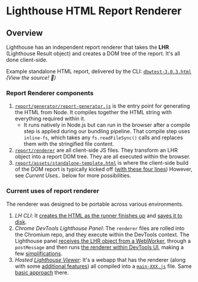 # Lighthouse HTML Report Renderer

## Overview

Lighthouse has an independent report renderer that takes the **LHR** (Lighthouse Result object) and creates a DOM tree of the report. It's all done client-side.

Example standalone HTML report, delivered by the CLI: [`dbwtest-3.0.3.html`](https://googlechrome.github.io/lighthouse/reports/dbwtest-3.0.3.html) _(View the source! 📖)_

### Report Renderer components

1. [`report/generator/report-generator.js`](https://github.com/GoogleChrome/lighthouse/blob/main/report/generator/report-generator.js) is the entry point for generating the HTML from Node. It compiles together the HTML string with everything required within it.
   - It runs natively in Node.js but can run in the browser after a compile step is applied during our bundling pipeline. That compile step uses `inline-fs`, which takes any `fs.readFileSync()` calls and replaces them with the stringified file content.
1. [`report/renderer`](https://github.com/GoogleChrome/lighthouse/tree/main/report/renderer) are all client-side JS files. They transform an LHR object into a report DOM tree. They are all executed within the browser.
1. [`report/assets/standalone-template.html`](https://github.com/GoogleChrome/lighthouse/blob/main/lighthouse-core/report/html/report-template.html) is where the client-side build of the DOM report is typically kicked off ([with these four lines](https://github.com/GoogleChrome/lighthouse/blob/eda3a3e2e271249f261655f9504fd542d6acf0f8/lighthouse-core/report/html/report-template.html#L29-L33)) However, see _Current Uses.._ below for more possibilities.

### Current uses of report renderer

The renderer was designed to be portable across various environments.

1. _LH CLI_: It [creates the HTML as the runner finishes up](https://github.com/GoogleChrome/lighthouse/blob/da3c865d698abc9365fa7bb087a08ce8c89b0a05/core/runner.js#L130-L131) and [saves it to disk](https://github.com/GoogleChrome/lighthouse/blob/da3c865d698abc9365fa7bb087a08ce8c89b0a05/cli/printer.js#L52-L70).
1. _Chrome DevTools Lighthouse Panel_: The `renderer` files are rolled into the Chromium repo, and they execute within the DevTools context. The Lighthouse panel [receives the LHR object from a WebWorker](https://github.com/ChromeDevTools/devtools-frontend/blob/e540d8037c1f724d61ae70553cc630a0453efebe/front_end/panels/lighthouse/LighthouseProtocolService.ts#L122-L142), through a `postMessage` and then runs [the renderer within DevTools UI](https://github.com/ChromeDevTools/devtools-frontend/blob/e540d8037c1f724d61ae70553cc630a0453efebe/front_end/panels/lighthouse/LighthousePanel.ts#L293-L317), making a few [simplifications](https://github.com/ChromeDevTools/devtools-frontend/blob/main/front_end/panels/lighthouse/LighthouseReportRenderer.ts).
1. _Hosted [Lighthouse Viewer](https://googlechrome.github.io/lighthouse/viewer/)_: It's a webapp that has the renderer (along with some [additional features](https://github.com/GoogleChrome/lighthouse/blob/main/report/renderer/report-ui-features.js)) all compiled into a [`main-XXX.js`](https://github.com/GoogleChrome/lighthouse/tree/main/viewer/app/src) file. Same [basic approach](https://github.com/GoogleChrome/lighthouse/blob/da3c865d698abc9365fa7bb087a08ce8c89b0a05/viewer/app/src/lighthouse-report-viewer.js#L235-L239) there.
